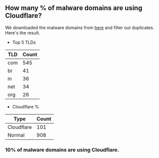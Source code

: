 ## How many % of malware domains are using Cloudflare?


We downloaded the malware domains from [here](https://urlhaus.abuse.ch) and filter out duplicates.
Here's the result.


[//]: # (start replacement)


- Top 5 TLDs

| TLD | Count |
| --- | --- |
| com | 545 |
| br | 41 |
| in | 36 |
| net | 34 |
| org | 26 |


- Cloudflare %

| Type | Count |
| --- | --- |
| Cloudflare | 101 |
| Normal | 908 |


### 10% of malware domains are using Cloudflare.